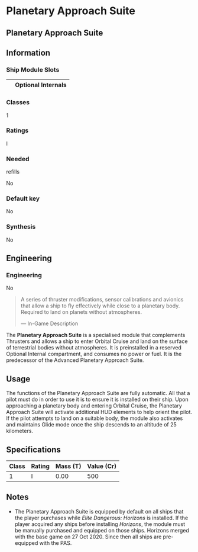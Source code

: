 # Planetary Approach Suite
## **Planetary Approach Suite**

		

## Information

### Ship Module Slots
|  | Optional Internals |
| --- | --- |

### Classes

1

### Ratings

I

### Needed
refills

No

### Default key

No

### Synthesis

No

## Engineering

###  Engineering

No

> 
> 
> A series of thruster modifications, sensor calibrations and avionics that allow a ship to fly effectively while close to a planetary body. Required to land on planets without atmospheres.
> 
> 
> — In-Game Description
> 

The **Planetary Approach Suite** is a specialised module that complements Thrusters and allows a ship to enter Orbital Cruise and land on the surface of terrestrial bodies without atmospheres. It is preinstalled in a reserved Optional Internal compartment, and consumes no power or fuel. It is the predecessor of the Advanced Planetary Approach Suite.

## Usage

The functions of the Planetary Approach Suite are fully automatic. All that a pilot must do in order to use it is to ensure it is installed on their ship. Upon approaching a planetary body and entering Orbital Cruise, the Planetary Approach Suite will activate additional HUD elements to help orient the pilot. If the pilot attempts to land on a suitable body, the module also activates and maintains Glide mode once the ship descends to an altitude of 25 kilometers.

## Specifications

| Class | Rating | Mass (T) | Value (Cr) |
| --- | --- | --- | --- |
| 1 | I | 0.00 | 500 |

## Notes

- The Planetary Approach Suite is equipped by default on all ships that the player purchases while *Elite Dangerous: Horizons* is installed. If the player acquired any ships before installing *Horizons*, the module must be manually purchased and equipped on those ships. Horizons merged with the base game on 27 Oct 2020. Since then all ships are pre-equipped with the PAS.